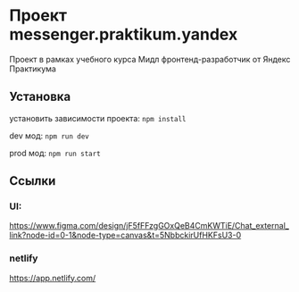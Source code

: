 # Проект messenger.praktikum.yandex

Проект в рамках учебного курса Мидл фронтенд-разработчик от Яндекс Практикума

## Установка

установить зависимости проекта: `npm install`

dev мод: `npm run dev`

prod мод: `npm run start`

## Ссылки

### UI:

https://www.figma.com/design/jF5fFFzgGOxQeB4CmKWTiE/Chat_external_link?node-id=0-1&node-type=canvas&t=5NbbckirUfHKFsU3-0

### netlify

https://app.netlify.com/
